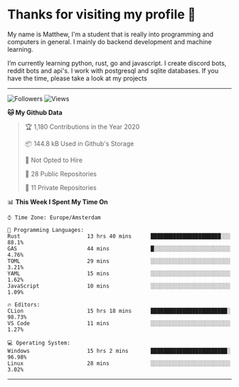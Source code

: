# Thanks for visiting my profile 👋
My name is Matthew, I'm a student that is really into programming and computers in general. I mainly do backend development and machine learning.

I’m currently learning python, rust, go and javascript. I create discord bots, reddit bots and api's. I work with postgresql and sqlite databases. If you have the time, please take a look at my projects

---
![Followers](https://img.shields.io/github/followers/DankDumpster?style=social)
![Views](https://komarev.com/ghpvc/?username=DankDumpster&style=flat-square&color=green)
<!--START_SECTION:waka-->
**🐱 My Github Data** 

> 🏆 1,180 Contributions in the Year 2020
 > 
> 📦 144.8 kB Used in Github's Storage 
 > 
> 🚫 Not Opted to Hire
 > 
> 📜 28 Public Repositories
 > 
> 🔑 11 Private Repositories 

📊 **This Week I Spent My Time On** 

```text
⌚︎ Time Zone: Europe/Amsterdam

💬 Programming Languages: 
Rust                     13 hrs 40 mins      ██████████████████████░░░   88.1% 
GAS                      44 mins             █░░░░░░░░░░░░░░░░░░░░░░░░   4.76% 
TOML                     29 mins             ░░░░░░░░░░░░░░░░░░░░░░░░░   3.21% 
YAML                     15 mins             ░░░░░░░░░░░░░░░░░░░░░░░░░   1.62% 
JavaScript               10 mins             ░░░░░░░░░░░░░░░░░░░░░░░░░   1.09%

🔥 Editors: 
CLion                    15 hrs 18 mins      ████████████████████████░   98.73% 
VS Code                  11 mins             ░░░░░░░░░░░░░░░░░░░░░░░░░   1.27%

💻 Operating System: 
Windows                  15 hrs 2 mins       ████████████████████████░   96.98% 
Linux                    28 mins             ░░░░░░░░░░░░░░░░░░░░░░░░░   3.02%

```


<!--END_SECTION:waka-->
-------
